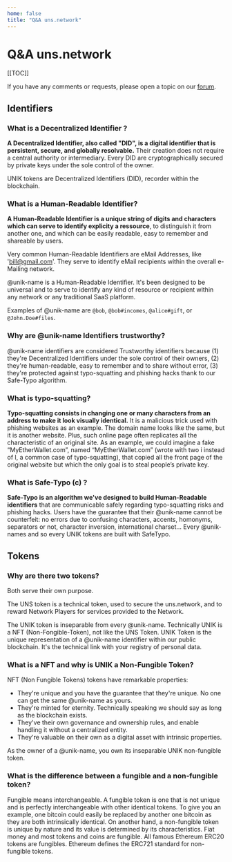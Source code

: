 ```yaml
---
home: false
title: "Q&A uns.network"
---
```


# Q&A uns.network

[[TOC]]

If you have any comments or requests, please open a topic on our [forum](https://forum.unik-name.com/).

## Identifiers

### What is a Decentralized Identifier ?

**A Decentralized Identifier, also called "DID", is a digital identifier that is persistent, secure, and globally resolvable.** Their creation does not require a central authority or intermediary. Every DID are cryptographically secured by private keys under the sole control of the owner.

UNIK tokens are Decentralized Identifiers (DID), recorder within the <uns/> blockchain.

### What is a Human-Readable Identifier? 

**A Human-Readable Identifier is a unique string of digits and characters which can serve to identify explicity a ressource**, to distinguish it from another one, and which can be easily readable, easy to remember and shareable by users. 

Very common Human-Readable Identifiers are eMail Addresses, like 'bill@gmail.com'. They serve to identify eMail recipients within the overall e-Mailing network. 

@unik-name is a Human-Readable Identifier. It's been designed to be universal and to serve to identify any kind of resource or recipient within any network or any traditional SaaS platform.

Examples of @unik-name are `@bob`, `@bob#incomes`, `@alice#gift`, or `@John.Doe#files`.


### Why are @unik-name Identifiers trustworthy? 

@unik-name identifiers are considered Trustworthy identifiers because (1) they're Decentralized Identifiers under the sole control of their owners, (2) they're human-readable, easy to remember and to share without error, (3) they're protected against typo-squatting and phishing hacks thank to our Safe-Typo algorithm.


### What is typo-squatting? 

**Typo-squatting consists in changing one or many characters from an address to make it look visually identical.** It is a malicious trick used with phishing websites as an example. The domain name looks like the same, but it is another website. Plus, such online page often replicates all the characteristic of an original site. As an example, we could imagine a fake “MyEtherWallet.com”, named “MyEtherWaIIet.com” (wrote with two i instead of l, a common case of typo-squatting), that copied all the front page of the original website but which the only goal is to steal people’s private key. 


### What is Safe-Typo (c) ? 

**Safe-Typo is an algorithm we've designed to build Human-Readable identifiers** that are communicable safely regarding typo-squatting risks and phishing hacks. 
Users have the guarantee that their @unik-name cannot be counterfeit: no errors due to confusing characters, accents, homonyms, separators or not, character inversion, international charset... Every @unik-names and so every UNIK tokens are built with SafeTypo. 

## Tokens

### Why are there two tokens? 

Both serve their own purpose.

The UNS token is a technical token, used to secure the uns.network, and to reward Network Players for services provided to the Network. 

The UNIK token is inseparable from every @unik-name. Technically UNIK is a NFT (Non-Fongible-Token), not like the UNS Token. UNIK Token is the unique representation of a @unik-name identifier within our <uns/> public blockchain. It's the technical link with your registry of personal data.

### What is a NFT and why is UNIK a Non-Fungible Token? 

NFT (Non Fungible Tokens) tokens have remarkable properties:

- They're unique and you have the guarantee that they're unique. No one can get the same @unik-name as yours. 
- They're minted for eternity. Technically speaking we should say as long as the blockchain exists. 
- They've their own governance and ownership rules, and enable handling it without a centralized entity. 
- They're valuable on their own as a digital asset with intrinsic properties.

As the owner of a @unik-name, you own its inseparable UNIK non-fungible token.


### What is the difference between a fungible and a non-fungible token? 

Fungible means interchangeable. A fungible token is one that is not unique and is perfectly interchangeable with other identical tokens. To give you an example, one bitcoin could easily be replaced by another one bitcoin as they are both intrinsically identical. On another hand, a non-fungible token is unique by nature and its value is determined by its characteristics. 
Fiat money and most tokens and coins are fungible. All famous Ethereum ERC20 tokens are fungibles. Ethereum defines the ERC721 standard for non-fungible tokens. 


